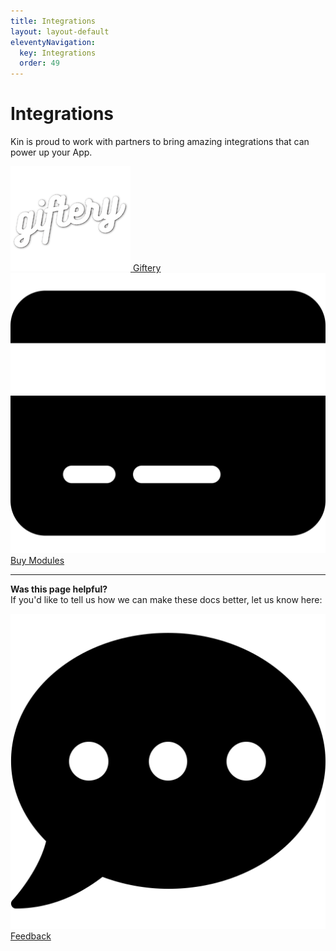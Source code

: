 ```yaml
---
title: Integrations
layout: layout-default
eleventyNavigation:
  key: Integrations
  order: 49
---
```



# Integrations

Kin is proud to work with partners to bring amazing integrations that can power up your App.

<div class='integrations'>
  <a href='/integrations/giftery/'><div class='integration'>
    <img class='integration-icon image-logo' alt='Giftery' src='./images/GifteryLogo.png'>
    <span class='integration-text image-logo-text'>Giftery</span>
  </div></a>
  <a href='/integrations/buy_modules'><div class='integration'>
    <img class='integration-icon' alt='Buy Modules' src='./images/credit-card-solid.svg'>
    <span class='integration-text'>Buy Modules</span>
  </div></a>
</div>

***
**Was this page helpful?**<br/>
If you'd like to tell us how we can make these docs better, let us know here:

<div class='contacts'>
  <a href='https://forms.gle/qhjcDJR59v8RJsaY7' target='_blank'><div class='contact'>
    <img class='contact-icon' alt='Developer' src='../essentials/images/comment-dots-solid.svg'>
    <span class='contact-text'>Feedback</span>
  </div></a>
</div>